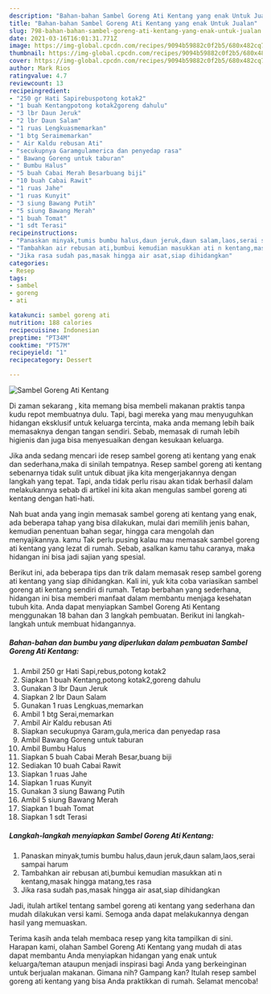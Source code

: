 ```yaml
---
description: "Bahan-bahan Sambel Goreng Ati Kentang yang enak Untuk Jualan"
title: "Bahan-bahan Sambel Goreng Ati Kentang yang enak Untuk Jualan"
slug: 798-bahan-bahan-sambel-goreng-ati-kentang-yang-enak-untuk-jualan
date: 2021-03-16T16:01:31.771Z
image: https://img-global.cpcdn.com/recipes/9094b59882c0f2b5/680x482cq70/sambel-goreng-ati-kentang-foto-resep-utama.jpg
thumbnail: https://img-global.cpcdn.com/recipes/9094b59882c0f2b5/680x482cq70/sambel-goreng-ati-kentang-foto-resep-utama.jpg
cover: https://img-global.cpcdn.com/recipes/9094b59882c0f2b5/680x482cq70/sambel-goreng-ati-kentang-foto-resep-utama.jpg
author: Mark Rios
ratingvalue: 4.7
reviewcount: 13
recipeingredient:
- "250 gr Hati Sapirebuspotong kotak2"
- "1 buah Kentangpotong kotak2goreng dahulu"
- "3 lbr Daun Jeruk"
- "2 lbr Daun Salam"
- "1 ruas Lengkuasmemarkan"
- "1 btg Seraimemarkan"
- " Air Kaldu rebusan Ati"
- "secukupnya Garamgulamerica dan penyedap rasa"
- " Bawang Goreng untuk taburan"
- " Bumbu Halus"
- "5 buah Cabai Merah Besarbuang biji"
- "10 buah Cabai Rawit"
- "1 ruas Jahe"
- "1 ruas Kunyit"
- "3 siung Bawang Putih"
- "5 siung Bawang Merah"
- "1 buah Tomat"
- "1 sdt Terasi"
recipeinstructions:
- "Panaskan minyak,tumis bumbu halus,daun jeruk,daun salam,laos,serai sampai harum"
- "Tambahkan air rebusan ati,bumbui kemudian masukkan ati n kentang,masak hingga matang,tes rasa"
- "Jika rasa sudah pas,masak hingga air asat,siap dihidangkan"
categories:
- Resep
tags:
- sambel
- goreng
- ati

katakunci: sambel goreng ati 
nutrition: 188 calories
recipecuisine: Indonesian
preptime: "PT34M"
cooktime: "PT57M"
recipeyield: "1"
recipecategory: Dessert

---
```



![Sambel Goreng Ati Kentang](https://img-global.cpcdn.com/recipes/9094b59882c0f2b5/680x482cq70/sambel-goreng-ati-kentang-foto-resep-utama.jpg)

Di zaman  sekarang , kita memang bisa membeli makanan praktis tanpa kudu repot membuatnya dulu. Tapi, bagi mereka yang mau menyuguhkan hidangan eksklusif untuk keluarga tercinta, maka anda memang lebih baik memasaknya dengan tangan sendiri. Sebab, memasak di rumah lebih higienis dan juga bisa menyesuaikan dengan kesukaan keluarga.

Jika anda sedang mencari ide resep sambel goreng ati kentang yang enak dan sederhana,maka di sinilah tempatnya. Resep sambel goreng ati kentang  sebenarnya tidak sulit untuk dibuat jika kita mengerjakannya dengan langkah yang tepat. Tapi, anda tidak perlu risau akan tidak berhasil dalam melakukannya 
sebab di artikel ini kita akan mengulas sambel goreng ati kentang dengan hati-hati.  



Nah buat anda yang ingin memasak sambel goreng ati kentang yang enak, ada beberapa tahap yang bisa dilakukan, mulai dari memilih jenis bahan, kemudian penentuan bahan segar, hingga cara mengolah dan menyajikannya. kamu Tak perlu pusing kalau mau memasak sambel goreng ati kentang yang lezat di rumah. Sebab, asalkan kamu  tahu caranya, maka hidangan ini bisa jadi sajian yang spesial.

Berikut ini, ada beberapa tips dan trik dalam memasak resep sambel goreng ati kentang yang siap dihidangkan. Kali ini, yuk kita coba variasikan sambel goreng ati kentang sendiri di rumah. Tetap berbahan yang sederhana, hidangan ini bisa memberi manfaat dalam membantu menjaga kesehatan tubuh kita. Anda dapat menyiapkan Sambel Goreng Ati Kentang menggunakan 18 bahan dan 3 langkah pembuatan. Berikut ini langkah-langkah untuk membuat hidangannya.

<!--inarticleads1-->

##### Bahan-bahan dan bumbu yang diperlukan dalam pembuatan Sambel Goreng Ati Kentang:

1. Ambil 250 gr Hati Sapi,rebus,potong kotak2
1. Siapkan 1 buah Kentang,potong kotak2,goreng dahulu
1. Gunakan 3 lbr Daun Jeruk
1. Siapkan 2 lbr Daun Salam
1. Gunakan 1 ruas Lengkuas,memarkan
1. Ambil 1 btg Serai,memarkan
1. Ambil  Air Kaldu rebusan Ati
1. Siapkan secukupnya Garam,gula,merica dan penyedap rasa
1. Ambil  Bawang Goreng untuk taburan
1. Ambil  Bumbu Halus
1. Siapkan 5 buah Cabai Merah Besar,buang biji
1. Sediakan 10 buah Cabai Rawit
1. Siapkan 1 ruas Jahe
1. Siapkan 1 ruas Kunyit
1. Gunakan 3 siung Bawang Putih
1. Ambil 5 siung Bawang Merah
1. Siapkan 1 buah Tomat
1. Siapkan 1 sdt Terasi




<!--inarticleads2-->

##### Langkah-langkah menyiapkan Sambel Goreng Ati Kentang:

1. Panaskan minyak,tumis bumbu halus,daun jeruk,daun salam,laos,serai sampai harum
1. Tambahkan air rebusan ati,bumbui kemudian masukkan ati n kentang,masak hingga matang,tes rasa
1. Jika rasa sudah pas,masak hingga air asat,siap dihidangkan




Jadi, itulah artikel tentang  sambel goreng ati kentang  yang sederhana dan mudah dilakukan versi kami. Semoga anda dapat melakukannya dengan hasil yang memuaskan. 

Terima kasih anda telah membaca resep yang kita tampilkan di sini. Harapan kami, olahan  Sambel Goreng Ati Kentang yang mudah di atas dapat membantu Anda menyiapkan hidangan yang enak untuk keluarga/teman ataupun menjadi inspirasi bagi Anda yang berkeinginan untuk berjualan makanan. Gimana nih? Gampang kan? Itulah resep sambel goreng ati kentang yang bisa Anda praktikkan di rumah. Selamat mencoba!

